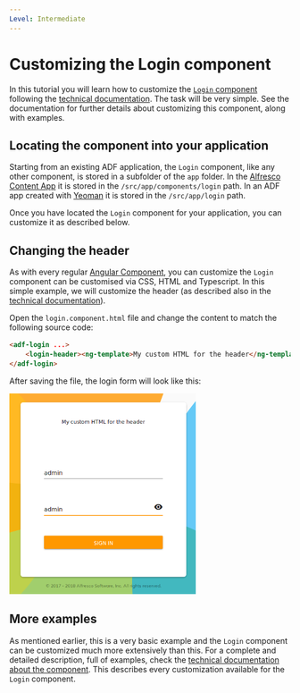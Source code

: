 ```yaml
---
Level: Intermediate
---
```


# Customizing the Login component

In this tutorial you will learn how to customize the
[`Login` component](https://alfresco.github.io/adf-component-catalog/components/LoginComponent.html) following the [technical documentation](https://alfresco.github.io/adf-component-catalog/components/LoginComponent.html).
The task will be very simple. See the documentation for further details about customizing
this component, along with examples.

## Locating the component into your application

Starting from an existing ADF application, the `Login` component, like any other component, is stored in a subfolder of the `app` folder. In the
[Alfresco Content App](https://github.com/Alfresco/alfresco-content-app)
it is stored in the `/src/app/components/login` path. In an ADF app created with [Yeoman](http://yeoman.io/)
it is stored in the `/src/app/login` path.

Once you have located the `Login` component for your application, you can customize it as described below. 

## Changing the header

As with every regular
[Angular Component](https://angular.io/guide/architecture-components),
you can customize the `Login` component can be customised via CSS, HTML and Typescript. In this simple
example, we will customize the header (as described also in the
[technical documentation](https://alfresco.github.io/adf-component-catalog/components/LoginComponent.html)).

Open the `login.component.html` file and change the content to match the following source code:

```html
<adf-login ...>
	<login-header><ng-template>My custom HTML for the header</ng-template></login-header>
</adf-login>
```

After saving the file, the login form will look like this:

![login_header](../docassets/images/login_header.png)

## More examples

As mentioned earlier, this is a very basic example and the `Login` component can be customized
much more extensively than this. For a complete and detailed description, full of examples, check the
[technical documentation about the component](https://alfresco.github.io/adf-component-catalog/components/LoginComponent.html).
This describes every customization available for the `Login` component.

